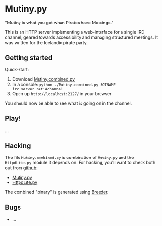 # Mutiny.py #

"Mutiny is what you get whan Pirates have Meetings."

This is an HTTP server implementing a web-interface for a single IRC channel,
geared towards accessibility and managing structured meetings.  It was written
for the Icelandic pirate party.


## Getting started ##

Quick-start:

   1. Download [Mutiny.combined.py](https://raw.github.com/pagekite/plugins-pyMutiny/master/bin/Mutiny.combined.py)
   2. In a console: `python ./Mutiny.combined.py BOTNAME irc.server.net:#channel`
   3. Open up `http://localhost:2127/` in your browser

You should now be able to see what is going on in the channel.


## Play! ##

...


## Hacking ##

The file `Mutiny.combined.py` is combination of `Mutiny.py` and the
`HttpdLite.py` module it depends on.  For hacking, you'll want to check
both out from [github](https://github.com/):

   * [Mutiny.py](https://github.com/pagekite/plugins-pyMutiny)
   * [HttpdLite.py](https://github.com/pagekite/plugins-pyHttpdLite)

The combined "binary" is generated using
[Breeder](https://github.com/pagekite/PyBreeder).


## Bugs ##

   * ...

